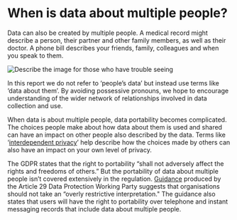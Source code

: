 # When is data about multiple people?

Data can also be created by multiple people. A medical record might describe a person, their partner and other family members, as well as their doctor. A phone bill describes your friends, family, colleagues and when you speak to them.

![Describe the image for those who have trouble seeing](http://s3-eu-west-1.amazonaws.com/projectsbyif.com/longform/dataportability.projectsbyif.com/Phone-Bill-Letter_Mockup_3-2_v2.jpg)

In this report we do not refer to ‘people’s data’ but instead use terms like ‘data about them’. By avoiding possessive pronouns, we hope to encourage understanding of the wider network of relationships involved in data collection and use. 

When data is about multiple people, data portability becomes complicated. The choices people make about how data about them is used and shared can have an impact on other people also described by the data. Terms like ‘[interdependent privacy](https://fc13.ifca.ai/proc/10-1.pdf)’ help describe how the choices made by others can also have an impact on your own level of privacy.

The GDPR states that the right to portability “shall not adversely affect the rights and freedoms of others.” But the portability of data about multiple people isn’t covered extensively in the regulation. [Guidance](https://ec.europa.eu/newsroom/document.cfm?doc_id=44099) produced by the Article 29 Data Protection Working Party suggests that organisations should not take an “overly restrictive interpretation." The guidance also states that users will have the right to portability over telephone and instant messaging records that include data about multiple people.
